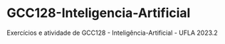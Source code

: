 # GCC128-Inteligencia-Artificial
Exercícios e atividade de GCC128 - Inteligência-Artificial - UFLA 2023.2
